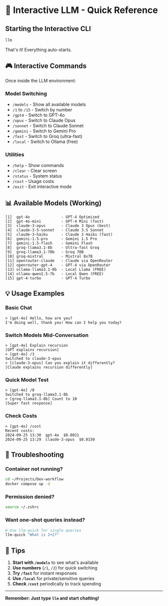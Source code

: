# 🎯 Interactive LLM - Quick Reference

## Starting the Interactive CLI

```bash
llm
```

That's it! Everything auto-starts.

## 🎮 Interactive Commands

Once inside the LLM environment:

### Model Switching
- `/models` - Show all available models
- `/1` to `/15` - Switch by number
- `/gpt4` - Switch to GPT-4o
- `/opus` - Switch to Claude Opus
- `/sonnet` - Switch to Claude Sonnet
- `/gemini` - Switch to Gemini Pro
- `/fast` - Switch to Groq (ultra-fast)
- `/local` - Switch to Ollama (free)

### Utilities
- `/help` - Show commands
- `/clear` - Clear screen
- `/status` - System status
- `/cost` - Usage costs
- `/exit` - Exit interactive mode

## 📊 Available Models (Working)

```
[1]  gpt-4o              - GPT-4 Optimized
[2]  gpt-4o-mini         - GPT-4 Mini (fast)
[3]  claude-3-opus       - Claude 3 Opus (best)
[4]  claude-3-5-sonnet   - Claude 3.5 Sonnet
[5]  claude-3-haiku      - Claude 3 Haiku (fast)
[6]  gemini-1.5-pro      - Gemini 1.5 Pro
[7]  gemini-1.5-flash    - Gemini Flash
[8]  groq-llama3.1-8b    - Ultra-fast Groq
[9]  groq-llama3.1-70b   - Groq 70B
[10] groq-mixtral        - Mixtral 8x7B
[11] openrouter-claude   - Claude via OpenRouter
[12] openrouter-gpt-4    - GPT-4 via OpenRouter
[13] ollama-llama3.1-8b  - Local Llama (FREE)
[14] ollama-qwen2.5-7b   - Local Qwen (FREE)
[15] gpt-4-turbo         - GPT-4 Turbo
```

## 💡 Usage Examples

### Basic Chat
```
> [gpt-4o] Hello, how are you?
I'm doing well, thank you! How can I help you today?
```

### Switch Models Mid-Conversation
```
> [gpt-4o] Explain recursion
[GPT explains recursion]
> [gpt-4o] /3
Switched to claude-3-opus
> [claude-3-opus] Can you explain it differently?
[Claude explains recursion differently]
```

### Quick Model Test
```
> [gpt-4o] /8
Switched to groq-llama3.1-8b
> [groq-llama3.1-8b] Count to 10
[Super fast response]
```

### Check Costs
```
> [gpt-4o] /cost
Recent costs:
2024-09-25 13:30  gpt-4o  $0.0021
2024-09-25 13:29  claude-3-opus  $0.0150
```

## 🔧 Troubleshooting

### Container not running?
```bash
cd ~/Projects/Dev-workflow
docker compose up -d
```

### Permission denied?
```bash
source ~/.zshrc
```

### Want one-shot queries instead?
```bash
# Use llm-quick for single queries
llm-quick "What is 2+2?"
```

## 🎨 Tips

1. **Start with `/models`** to see what's available
2. **Use numbers** (`/1`, `/2`) for quick switching
3. **Try `/fast`** for instant responses
4. **Use `/local`** for private/sensitive queries
5. **Check `/cost`** periodically to track spending

---

**Remember: Just type `llm` and start chatting!**
